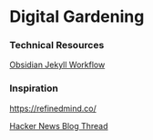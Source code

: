 # Digital Gardening
### Technical Resources
[Obsidian Jekyll Workflow](https://read.readwise.io/new/read/01gvqe1z4pr7cm17j86gz972h8)

### Inspiration
https://refinedmind.co/

[Hacker News Blog Thread](https://news.ycombinator.com/item?id=35164819)

